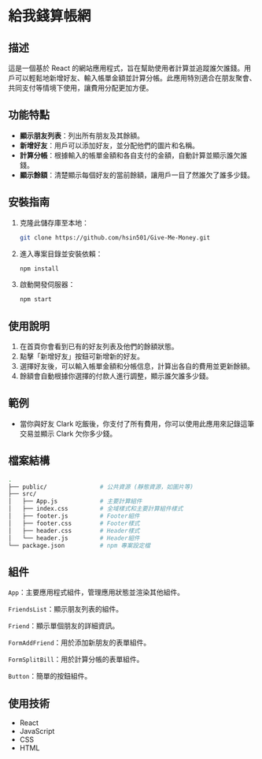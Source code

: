 # 給我錢算帳網

## 描述

這是一個基於 React 的網站應用程式，旨在幫助使用者計算並追蹤誰欠誰錢。用戶可以輕鬆地新增好友、輸入帳單金額並計算分帳。此應用特別適合在朋友聚會、共同支付等情境下使用，讓費用分配更加方便。

## 功能特點

- **顯示朋友列表**：列出所有朋友及其餘額。
- **新增好友**：用戶可以添加好友，並分配他們的圖片和名稱。
- **計算分帳**：根據輸入的帳單金額和各自支付的金額，自動計算並顯示誰欠誰錢。
- **顯示餘額**：清楚顯示每個好友的當前餘額，讓用戶一目了然誰欠了誰多少錢。

## 安裝指南

1. 克隆此儲存庫至本地：
   ```bash
   git clone https://github.com/hsin501/Give-Me-Money.git
   ```
2. 進入專案目錄並安裝依賴：
   ```bash
   npm install
   ```
3. 啟動開發伺服器：
   ```bash
   npm start
   ```

## 使用說明

1. 在首頁你會看到已有的好友列表及他們的餘額狀態。
2. 點擊「新增好友」按鈕可新增新的好友。
3. 選擇好友後，可以輸入帳單金額和分帳信息，計算出各自的費用並更新餘額。
4. 餘額會自動根據你選擇的付款人進行調整，顯示誰欠誰多少錢。

## 範例

- 當你與好友 Clark 吃飯後，你支付了所有費用，你可以使用此應用來記錄這筆交易並顯示 Clark 欠你多少錢。

## 檔案結構
 ```bash
.
├── public/               # 公共資源 (靜態資源，如圖片等)
├── src/
│   ├── App.js            # 主要計算組件
│   ├── index.css         # 全域樣式和主要計算組件樣式
│   ├── footer.js         # Footer組件
│   ├── footer.css        # Footer樣式
│   ├── header.css        # Header樣式
│   └── header.js         # Header組件
└── package.json          # npm 專案設定檔

 ```
## 組件
`App`：主要應用程式組件，管理應用狀態並渲染其他組件。  

`FriendsList`：顯示朋友列表的組件。  

`Friend`：顯示單個朋友的詳細資訊。  

`FormAddFriend`：用於添加新朋友的表單組件。  

`FormSplitBill`：用於計算分帳的表單組件。  

`Button`：簡單的按鈕組件。

## 使用技術
- React
- JavaScript
- CSS
- HTML
